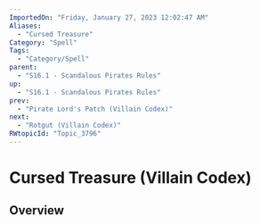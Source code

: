 ```yaml
---
ImportedOn: "Friday, January 27, 2023 12:02:47 AM"
Aliases:
  - "Cursed Treasure"
Category: "Spell"
Tags:
  - "Category/Spell"
parent:
  - "S16.1 - Scandalous Pirates Rules"
up:
  - "S16.1 - Scandalous Pirates Rules"
prev:
  - "Pirate Lord's Patch (Villain Codex)"
next:
  - "Rotgut (Villain Codex)"
RWtopicId: "Topic_3796"
---
```

# Cursed Treasure (Villain Codex)
## Overview

